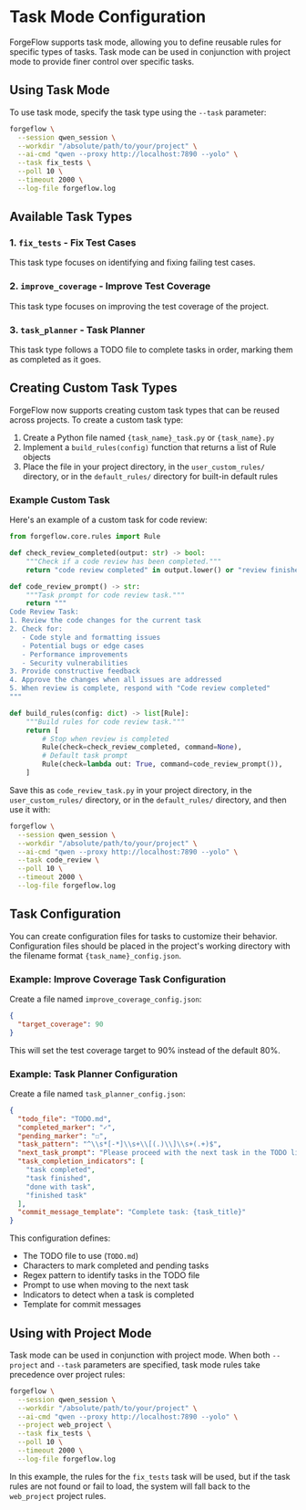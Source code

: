 # Task Mode Configuration

ForgeFlow supports task mode, allowing you to define reusable rules for specific types of tasks. Task mode can be used
in conjunction with project mode to provide finer control over specific tasks.

## Using Task Mode

To use task mode, specify the task type using the `--task` parameter:

```bash
forgeflow \
  --session qwen_session \
  --workdir "/absolute/path/to/your/project" \
  --ai-cmd "qwen --proxy http://localhost:7890 --yolo" \
  --task fix_tests \
  --poll 10 \
  --timeout 2000 \
  --log-file forgeflow.log
```

## Available Task Types

### 1. `fix_tests` - Fix Test Cases

This task type focuses on identifying and fixing failing test cases.

### 2. `improve_coverage` - Improve Test Coverage

This task type focuses on improving the test coverage of the project.

### 3. `task_planner` - Task Planner

This task type follows a TODO file to complete tasks in order, marking them as completed as it goes.

## Creating Custom Task Types

ForgeFlow now supports creating custom task types that can be reused across projects. To create a custom task type:

1. Create a Python file named `{task_name}_task.py` or `{task_name}.py`
2. Implement a `build_rules(config)` function that returns a list of Rule objects
3. Place the file in your project directory, in the `user_custom_rules/` directory, or in the `default_rules/` directory
   for built-in default rules

### Example Custom Task

Here's an example of a custom task for code review:

```python
from forgeflow.core.rules import Rule

def check_review_completed(output: str) -> bool:
    """Check if a code review has been completed."""
    return "code review completed" in output.lower() or "review finished" in output.lower()

def code_review_prompt() -> str:
    """Task prompt for code review task."""
    return """
Code Review Task:
1. Review the code changes for the current task
2. Check for:
   - Code style and formatting issues
   - Potential bugs or edge cases
   - Performance improvements
   - Security vulnerabilities
3. Provide constructive feedback
4. Approve the changes when all issues are addressed
5. When review is complete, respond with "Code review completed"
"""

def build_rules(config: dict) -> list[Rule]:
    """Build rules for code review task."""
    return [
        # Stop when review is completed
        Rule(check=check_review_completed, command=None),
        # Default task prompt
        Rule(check=lambda out: True, command=code_review_prompt()),
    ]
```

Save this as `code_review_task.py` in your project directory, in the `user_custom_rules/` directory, or in
the `default_rules/` directory, and then use it with:

```bash
forgeflow \
  --session qwen_session \
  --workdir "/absolute/path/to/your/project" \
  --ai-cmd "qwen --proxy http://localhost:7890 --yolo" \
  --task code_review \
  --poll 10 \
  --timeout 2000 \
  --log-file forgeflow.log
```

## Task Configuration

You can create configuration files for tasks to customize their behavior. Configuration files should be placed in the
project's working directory with the filename format `{task_name}_config.json`.

### Example: Improve Coverage Task Configuration

Create a file named `improve_coverage_config.json`:

```json
{
  "target_coverage": 90
}
```

This will set the test coverage target to 90% instead of the default 80%.

### Example: Task Planner Configuration

Create a file named `task_planner_config.json`:

```json
{
  "todo_file": "TODO.md",
  "completed_marker": "✓",
  "pending_marker": "☐",
  "task_pattern": "^\\s*[-*]\\s+\\[(.)\\]\\s+(.+)$",
  "next_task_prompt": "Please proceed with the next task in the TODO list.",
  "task_completion_indicators": [
    "task completed",
    "task finished",
    "done with task",
    "finished task"
  ],
  "commit_message_template": "Complete task: {task_title}"
}
```

This configuration defines:

- The TODO file to use (`TODO.md`)
- Characters to mark completed and pending tasks
- Regex pattern to identify tasks in the TODO file
- Prompt to use when moving to the next task
- Indicators to detect when a task is completed
- Template for commit messages

## Using with Project Mode

Task mode can be used in conjunction with project mode. When both `--project` and `--task` parameters are specified,
task mode rules take precedence over project rules:

```bash
forgeflow \
  --session qwen_session \
  --workdir "/absolute/path/to/your/project" \
  --ai-cmd "qwen --proxy http://localhost:7890 --yolo" \
  --project web_project \
  --task fix_tests \
  --poll 10 \
  --timeout 2000 \
  --log-file forgeflow.log
```

In this example, the rules for the `fix_tests` task will be used, but if the task rules are not found or fail to load,
the system will fall back to the `web_project` project rules.